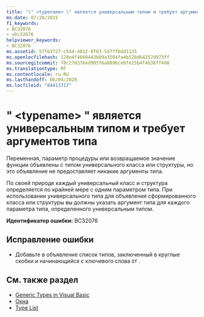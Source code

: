 ```yaml
---
title: "\" <typename> \" является универсальным типом и требует аргументов типа"
ms.date: 07/20/2015
f1_keywords:
- BC32076
- vbc32076
helpviewer_keywords:
- BC32076
ms.assetid: 57f63727-c544-4012-8f03-5d77fbdd1135
ms.openlocfilehash: 128e4f4660443b09a3504fa4b528d64257d973ff
ms.sourcegitcommit: f8c270376ed905f6a8896ce0fe25b4f4b38ff498
ms.translationtype: MT
ms.contentlocale: ru-RU
ms.lasthandoff: 06/04/2020
ms.locfileid: "84413717"
---
```

# <a name="typename-is-a-generic-type-and-requires-type-arguments"></a>" \<typename> " является универсальным типом и требует аргументов типа
Переменная, параметр процедуры или возвращаемое значение функции объявлены с типом универсального класса или структуры, но это объявление не предоставляет никакие аргументы типа.  
  
 По своей природе каждый универсальный класс и структура определяется по крайней мере с одним параметром типа. При использовании универсального типа для объявления сформированного класса или структуры вы должны указать аргумент типа для каждого параметра типа, определенного универсальным типом.  
  
 **Идентификатор ошибки:** BC32076  
  
## <a name="to-correct-this-error"></a>Исправление ошибки  
  
- Добавьте в объявление список типов, заключенный в круглые скобки и начинающийся с ключевого слова `Of` .  
  
## <a name="see-also"></a>См. также раздел

- [Generic Types in Visual Basic](../programming-guide/language-features/data-types/generic-types.md)
- [Окна](../language-reference/statements/of-clause.md)
- [Type List](../language-reference/statements/type-list.md)

